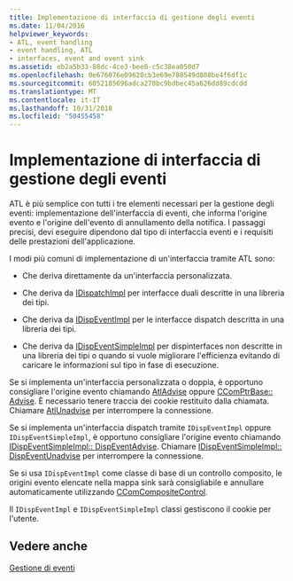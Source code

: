 ```yaml
---
title: Implementazione di interfaccia di gestione degli eventi
ms.date: 11/04/2016
helpviewer_keywords:
- ATL, event handling
- event handling, ATL
- interfaces, event and event sink
ms.assetid: eb2a5b33-88dc-4ce3-bee0-c5c38ea050d7
ms.openlocfilehash: 0e676076e09620cb3e69e788549d808be4f6df1c
ms.sourcegitcommit: 6052185696adca270bc9bdbec45a626dd89cdcdd
ms.translationtype: MT
ms.contentlocale: it-IT
ms.lasthandoff: 10/31/2018
ms.locfileid: "50455458"
---
```

# <a name="implementing-the-event-handling-interface"></a>Implementazione di interfaccia di gestione degli eventi

ATL è più semplice con tutti i tre elementi necessari per la gestione degli eventi: implementazione dell'interfaccia di eventi, che informa l'origine evento e l'origine dell'evento di annullamento della notifica. I passaggi precisi, devi eseguire dipendono dal tipo di interfaccia eventi e i requisiti delle prestazioni dell'applicazione.

I modi più comuni di implementazione di un'interfaccia tramite ATL sono:

- Che deriva direttamente da un'interfaccia personalizzata.

- Che deriva da [IDispatchImpl](../atl/reference/idispatchimpl-class.md) per interfacce duali descritte in una libreria dei tipi.

- Che deriva da [IDispEventImpl](../atl/reference/idispeventimpl-class.md) per le interfacce dispatch descritta in una libreria dei tipi.

- Che deriva da [IDispEventSimpleImpl](../atl/reference/idispeventsimpleimpl-class.md) per dispinterfaces non descritte in una libreria dei tipi o quando si vuole migliorare l'efficienza evitando di caricare le informazioni sul tipo in fase di esecuzione.

Se si implementa un'interfaccia personalizzata o doppia, è opportuno consigliare l'origine evento chiamando [AtlAdvise](reference/connection-point-global-functions.md#atladvise) oppure [CComPtrBase:: Advise](../atl/reference/ccomptrbase-class.md#advise). È necessario tenere traccia dei cookie restituito dalla chiamata. Chiamare [AtlUnadvise](reference/connection-point-global-functions.md#atlunadvise) per interrompere la connessione.

Se si implementa un'interfaccia dispatch tramite `IDispEventImpl` oppure `IDispEventSimpleImpl`, è opportuno consigliare l'origine evento chiamando [IDispEventSimpleImpl:: DispEventAdvise](../atl/reference/idispeventsimpleimpl-class.md#dispeventadvise). Chiamare [IDispEventSimpleImpl:: DispEventUnadvise](../atl/reference/idispeventsimpleimpl-class.md#dispeventunadvise) per interrompere la connessione.

Se si usa `IDispEventImpl` come classe di base di un controllo composito, le origini evento elencate nella mappa sink sarà consigliabile e annullare automaticamente utilizzando [CComCompositeControl](../atl/reference/ccomcompositecontrol-class.md#advisesinkmap).

Il `IDispEventImpl` e `IDispEventSimpleImpl` classi gestiscono il cookie per l'utente.

## <a name="see-also"></a>Vedere anche

[Gestione di eventi](../atl/event-handling-and-atl.md)
